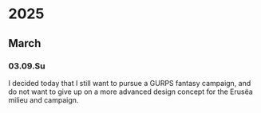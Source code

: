 # 2025
## March
### 03.09.Su
I decided today that I still want to pursue a GURPS fantasy campaign, and do not want to give up on a more advanced design concept for the Erusëa milieu and campaign.
